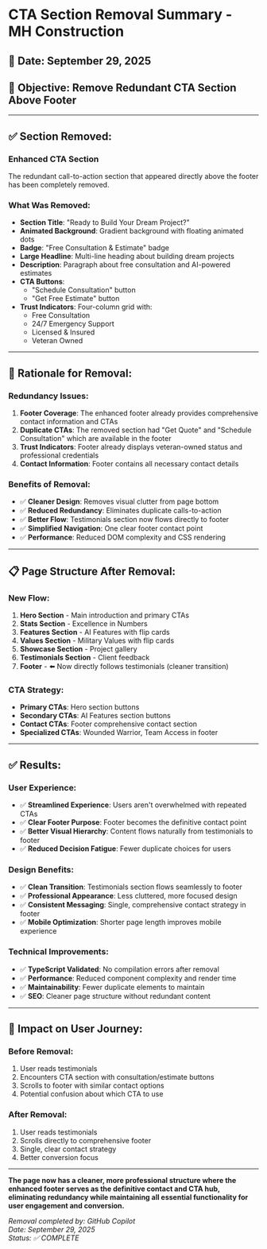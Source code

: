 # CTA Section Removal Summary - MH Construction

## 📅 Date: September 29, 2025

## 🎯 Objective: Remove Redundant CTA Section Above Footer

---

## ✅ **Section Removed:**

### **Enhanced CTA Section**

The redundant call-to-action section that appeared directly above the footer has been completely removed.

### **What Was Removed:**

- **Section Title**: "Ready to Build Your Dream Project?"
- **Animated Background**: Gradient background with floating animated dots
- **Badge**: "Free Consultation & Estimate" badge
- **Large Headline**: Multi-line heading about building dream projects
- **Description**: Paragraph about free consultation and AI-powered estimates
- **CTA Buttons**:
  - "Schedule Consultation" button
  - "Get Free Estimate" button
- **Trust Indicators**: Four-column grid with:
  - Free Consultation
  - 24/7 Emergency Support
  - Licensed & Insured
  - Veteran Owned

---

## 🎯 **Rationale for Removal:**

### **Redundancy Issues:**

1. **Footer Coverage**: The enhanced footer already provides comprehensive contact information and CTAs
2. **Duplicate CTAs**: The removed section had "Get Quote" and "Schedule Consultation" which are available in the footer
3. **Trust Indicators**: Footer already displays veteran-owned status and professional credentials
4. **Contact Information**: Footer contains all necessary contact details

### **Benefits of Removal:**

- ✅ **Cleaner Design**: Removes visual clutter from page bottom
- ✅ **Reduced Redundancy**: Eliminates duplicate calls-to-action
- ✅ **Better Flow**: Testimonials section now flows directly to footer
- ✅ **Simplified Navigation**: One clear footer contact point
- ✅ **Performance**: Reduced DOM complexity and CSS rendering

---

## 📋 **Page Structure After Removal:**

### **New Flow:**

1. **Hero Section** - Main introduction and primary CTAs
2. **Stats Section** - Excellence in Numbers
3. **Features Section** - AI Features with flip cards
4. **Values Section** - Military Values with flip cards  
5. **Showcase Section** - Project gallery
6. **Testimonials Section** - Client feedback
7. **Footer** - ⬅️ Now directly follows testimonials (cleaner transition)

### **CTA Strategy:**

- **Primary CTAs**: Hero section buttons
- **Secondary CTAs**: AI Features section buttons
- **Contact CTAs**: Footer comprehensive contact section
- **Specialized CTAs**: Wounded Warrior, Team Access in footer

---

## ✅ **Results:**

### **User Experience:**

- ✅ **Streamlined Experience**: Users aren't overwhelmed with repeated CTAs
- ✅ **Clear Footer Purpose**: Footer becomes the definitive contact point
- ✅ **Better Visual Hierarchy**: Content flows naturally from testimonials to footer
- ✅ **Reduced Decision Fatigue**: Fewer duplicate choices for users

### **Design Benefits:**

- ✅ **Clean Transition**: Testimonials section flows seamlessly to footer
- ✅ **Professional Appearance**: Less cluttered, more focused design
- ✅ **Consistent Messaging**: Single, comprehensive contact strategy in footer
- ✅ **Mobile Optimization**: Shorter page length improves mobile experience

### **Technical Improvements:**

- ✅ **TypeScript Validated**: No compilation errors after removal
- ✅ **Performance**: Reduced component complexity and render time
- ✅ **Maintainability**: Fewer duplicate elements to maintain
- ✅ **SEO**: Cleaner page structure without redundant content

---

## 📱 **Impact on User Journey:**

### **Before Removal:**

1. User reads testimonials
2. Encounters CTA section with consultation/estimate buttons
3. Scrolls to footer with similar contact options
4. Potential confusion about which CTA to use

### **After Removal:**

1. User reads testimonials
2. Scrolls directly to comprehensive footer
3. Single, clear contact strategy
4. Better conversion focus

---

**The page now has a cleaner, more professional structure where the enhanced footer serves as the definitive contact and CTA hub, eliminating redundancy while maintaining all essential functionality for user engagement and conversion.**

*Removal completed by: GitHub Copilot*  
*Date: September 29, 2025*  
*Status: ✅ COMPLETE*
